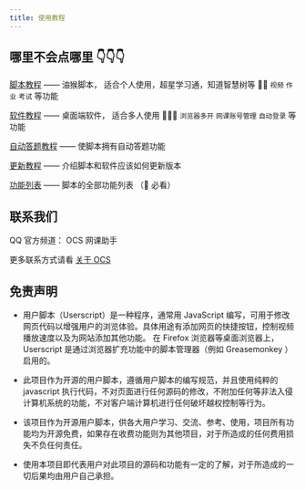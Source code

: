 ```yaml
---
title: 使用教程
---
```


## 哪里不会点哪里 👇👇👇

[脚本教程](/docs/script) —— 油猴脚本， 适合个人使用，超星学习通，知道智慧树等 🧑‍💻 `视频` `作业` `考试` 等功能

[软件教程](/docs/app) —— 桌面端软件， 适合多人使用 👨‍👧‍👧 `浏览器多开` `网课账号管理` `自动登录` 等功能

[自动答题教程](/docs/work) —— 使脚本拥有自动答题功能

[更新教程](/docs/update) —— 介绍脚本和软件应该如何更新版本

[功能列表](/docs/feat-list) —— 脚本的全部功能列表 （🎉 必看）

## 联系我们

QQ 官方频道： OCS 网课助手

更多联系方式请看 [关于 OCS](/docs/about)

## 免责声明

- 用户脚本（Userscript）是一种程序，通常用 JavaScript 编写，可用于修改网页代码以增强用户的浏览体验。具体用途有添加网页的快捷按钮，控制视频播放速度以及为网站添加其他功能。 在 Firefox 浏览器等桌面浏览器上，Userscript 是通过浏览器扩充功能中的脚本管理器（例如 Greasemonkey ）启用的。

- 此项目作为开源的用户脚本，遵循用户脚本的编写规范，并且使用纯粹的 javascript 执行代码，不对页面进行任何源码的修改，不附加任何等非法入侵计算机系统的功能，不对客户端计算机进行任何破坏越权控制等行为。

- 该项目作为开源用户脚本，供各大用户学习、交流、参考、使用，项目所有功能均为开源免费，如果存在收费功能则为其他项目，对于所造成的任何费用损失不负任何责任。
- 使用本项目即代表用户对此项目的源码和功能有一定的了解，对于所造成的一切后果均由用户自己承担。
